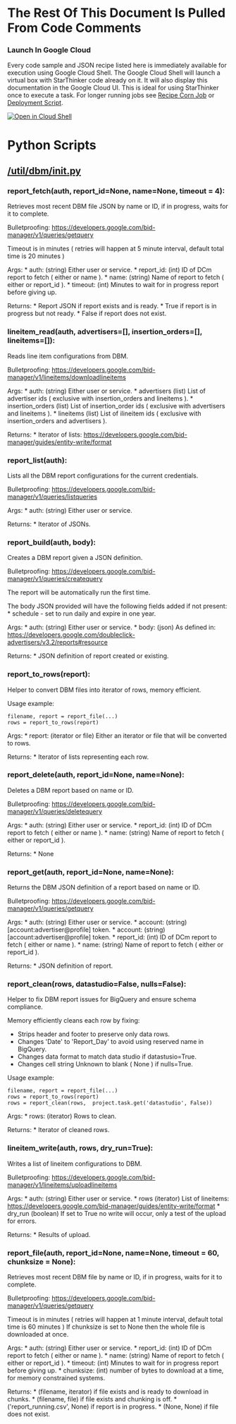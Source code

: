 # The Rest Of This Document Is Pulled From Code Comments

### Launch In Google Cloud

Every code sample and JSON recipe listed here is immediately available for execution using Google Cloud Shell.  The Google Cloud Shell will launch a virtual box with StarThinker code already on it.  It will also display this documentation in the Google Cloud UI.  This is ideal for using StarThinker once to execute a task.  For longer running jobs see [Recipe Corn Job](/cron/README.md) or [Deployment Script](/deploy/README.md).

[![Open in Cloud Shell](http://gstatic.com/cloudssh/images/open-btn.svg)](https://console.cloud.google.com/cloudshell/editor?cloudshell_git_repo=https%3A%2F%2Fgithub.com%2Fgoogle%2Fstarthinker&cloudshell_print=LAUNCH_RECIPE.txt&cloudshell_tutorial=util%2Fdbm%2FREADME.md)


# Python Scripts


## [/util/dbm/__init__.py](/util/dbm/__init__.py)



### report_fetch(auth, report_id=None, name=None, timeout = 4):


   Retrieves most recent DBM file JSON by name or ID, if in progress, waits for it to complete.

  Bulletproofing: https://developers.google.com/bid-manager/v1/queries/getquery

  Timeout is in minutes ( retries will happen at 5 minute interval, default total time is 20 minutes )

  Args:
    * auth: (string) Either user or service.
    * report_id: (int) ID of DCm report to fetch ( either or name ).
    * name: (string) Name of report to fetch ( either or report_id ).
    * timeout: (int) Minutes to wait for in progress report before giving up.

  Returns:
    * Report JSON if report exists and is ready. 
    * True if report is in progress but not ready.
    * False if report does not exist.

  


### lineitem_read(auth, advertisers=[], insertion_orders=[], lineitems=[]):


   Reads line item configurations from DBM.
  
  Bulletproofing: https://developers.google.com/bid-manager/v1/lineitems/downloadlineitems 

  Args:
    * auth: (string) Either user or service.
    * advertisers (list) List of advertiser ids ( exclusive with insertion_orders and lineitems ).
    * insertion_orders (list) List of insertion_order ids ( exclusive with advertisers and lineitems ).
    * lineitems (list) List of ilineitem ids ( exclusive with insertion_orders and advertisers ).
  
  Returns:
    * Iterator of lists: https://developers.google.com/bid-manager/guides/entity-write/format

  


### report_list(auth):


   Lists all the DBM report configurations for the current credentials.

  Bulletproofing: https://developers.google.com/bid-manager/v1/queries/listqueries

  Args:
    * auth: (string) Either user or service.

  Returns:
    * Iterator of JSONs.

  


### report_build(auth, body):


   Creates a DBM report given a JSON definition.

  Bulletproofing: https://developers.google.com/bid-manager/v1/queries/createquery

  The report will be automatically run the first time.

  The body JSON provided will have the following fields added if not present:
    * schedule - set to run daily and expire in one year.
  
  Args:
    * auth: (string) Either user or service.
    * body: (json) As defined in: https://developers.google.com/doubleclick-advertisers/v3.2/reports#resource

  Returns:
    * JSON definition of report created or existing.

  


### report_to_rows(report):


   Helper to convert DBM files into iterator of rows, memory efficient.

  Usage example:

  ```
  filename, report = report_file(...)
  rows = report_to_rows(report)
  ```

  Args:
    * report: (iterator or file) Either an iterator or file that will be converted to rows.

  Returns:
    * Iterator of lists representing each row.

  


### report_delete(auth, report_id=None, name=None):


   Deletes a DBM report based on name or ID.

  Bulletproofing: https://developers.google.com/bid-manager/v1/queries/deletequery

  Args:
    * auth: (string) Either user or service.
    * report_id: (int) ID of DCm report to fetch ( either or name ).
    * name: (string) Name of report to fetch ( either or report_id ).

  Returns:
    * None

  


### report_get(auth, report_id=None, name=None):


   Returns the DBM JSON definition of a report based on name or ID.
 
  Bulletproofing: https://developers.google.com/bid-manager/v1/queries/getquery

  Args:
    * auth: (string) Either user or service.
    * account: (string) [account:advertiser@profile] token.
    * account: (string) [account:advertiser@profile] token.
    * report_id: (int) ID of DCm report to fetch ( either or name ).
    * name: (string) Name of report to fetch ( either or report_id ).

  Returns:
    * JSON definition of report.

  


### report_clean(rows, datastudio=False, nulls=False):


   Helper to fix DBM report issues for BigQuery and ensure schema compliance.

  Memory efficiently cleans each row by fixing:
  * Strips header and footer to preserve only data rows.
  * Changes 'Date' to 'Report_Day' to avoid using reserved name in BigQuery.
  * Changes data format to match data studio if datastusio=True.
  * Changes cell string Unknown to blank ( None ) if nulls=True.

  Usage example:

  ```
  filename, report = report_file(...)
  rows = report_to_rows(report)
  rows = report_clean(rows,  project.task.get('datastudio', False))
  ```

  Args:
    * rows: (iterator) Rows to clean.
   
  Returns:
    * Iterator of cleaned rows.

  


### lineitem_write(auth, rows, dry_run=True):


   Writes a list of lineitem configurations to DBM.

  Bulletproofing: https://developers.google.com/bid-manager/v1/lineitems/uploadlineitems

   Args:
    * auth: (string) Either user or service.
    * rows (iterator) List of lineitems: https://developers.google.com/bid-manager/guides/entity-write/format
    * dry_run (boolean) If set to True no write will occur, only a test of the upload for errors.
  
  Returns:
    * Results of upload.

  


### report_file(auth, report_id=None, name=None, timeout = 60, chunksize = None):


   Retrieves most recent DBM file by name or ID, if in progress, waits for it to complete.

  Bulletproofing: https://developers.google.com/bid-manager/v1/queries/getquery

  Timeout is in minutes ( retries will happen at 1 minute interval, default total time is 60 minutes )
  If chunksize is set to None then the whole file is downloaded at once.

  Args:
    * auth: (string) Either user or service.
    * report_id: (int) ID of DCm report to fetch ( either or name ).
    * name: (string) Name of report to fetch ( either or report_id ).
    * timeout: (int) Minutes to wait for in progress report before giving up.
    * chunksize: (int) number of bytes to download at a time, for memory constrained systems.

  Returns:
    * (filename, iterator) if file exists and is ready to download in chunks.
    * (filename, file) if file exists and chunking is off.
    * ('report_running.csv', None) if report is in progress.
    * (None, None) if file does not exist.

  

